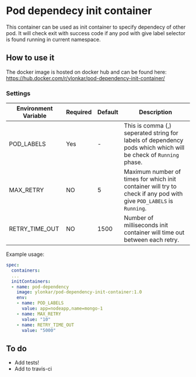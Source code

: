 # Pod dependecy init container

This container can be used as init container to specify dependecy of other pod. It will check exit with success code if any pod with give label selector is found running in current namespace.

## How to use it

The docker image is hosted on docker hub and can be found here:
https://hub.docker.com/r/ylonkar/pod-dependency-init-container/

### Settings

| Environment Variable | Required | Default | Description |
| --- | --- | --- | --- |
| POD_LABELS | Yes | - | This is comma (,) seperated string for labels of dependency pods which which will be check of `Running` phase. |
| MAX_RETRY | NO | 5 | Maximum number of times for which init container will try to check if any pod with give `POD_LABELS` is `Running`. |
| RETRY_TIME_OUT | NO | 1500 | Number of milliseconds init container will time out between each retry. |

Example usage:
```yaml
spec:
  containers:
  ...
  initContainers:
  - name: pod-dependency
    image: ylonkar/pod-dependency-init-container:1.0
    env:
    - name: POD_LABELS
      value: app=nodeapp,name=mongo-1
    - name: MAX_RETRY
      value: "10"
    - name: RETRY_TIME_OUT
      value: "5000"
```

## To do

- Add tests!
- Add to travis-ci
